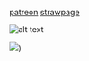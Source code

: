[patreon](https://www.patreon.com/c/0_0zz/about) [strawpage](https://aroacebird.straw.page)



![alt text](https://encrypted-tbn0.gstatic.com/images?q=tbn:ANd9GcSW-aB0dAyJVT4hZA9J0vNJVwt2vMjjRSmmLRcpNzm27w&s) 

<img src=https://64.media.tumblr.com/f01494a1399c1110ee2ba0359fbdfd35/afce9ac8d7a51275-03/s500x750/2922c722534117f87b074bf5e3623b7b7cbf52b2.gifv width:>)
